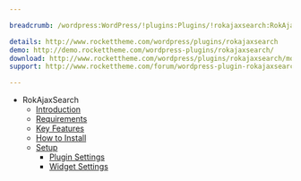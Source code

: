 ```yaml
---

breadcrumb: /wordpress:WordPress/!plugins:Plugins/!rokajaxsearch:RokAjaxSearch

details: http://www.rockettheme.com/wordpress/plugins/rokajaxsearch
demo: http://demo.rockettheme.com/wordpress-plugins/rokajaxsearch/
download: http://www.rockettheme.com/wordpress/plugins/rokajaxsearch/modal/downloads
support: http://www.rockettheme.com/forum/wordpress-plugin-rokajaxsearch/

---
```


* RokAjaxSearch
    * [Introduction]()
    * [Requirements](INDEX.md#requirements)
    * [Key Features](INDEX.md#key-features)
    * [How to Install](INDEX.md#how-to-install)
    * [Setup](rokajaxsearch_use.md)
    	* [Plugin Settings](rokajaxsearch_use.md#plugin-settings)
    	* [Widget Settings](rokajaxsearch_use.md#widget-settings)